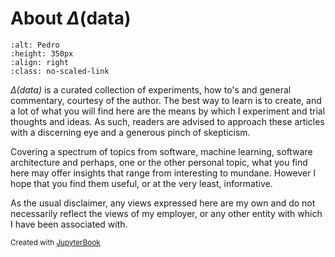 # About $\Delta(\text{data})$

```{image} images/pedro-business.jpg
:alt: Pedro
:height: 350px
:align: right
:class: no-scaled-link
```

*$\Delta(\text{data})$* is a curated collection of experiments, how to's and general commentary, courtesy of the author. The best way to learn is to create, and a lot of what you will find here are the means by which I experiment and trial thoughts and ideas. As such, readers are advised to approach these articles with a discerning eye and a generous pinch of skepticism.

Covering a spectrum of topics from software, machine learning, software architecture and perhaps, one or the other personal topic, what you find here may offer insights that range from interesting to mundane. However I hope that you find them useful, or at the very least, informative.

As the usual disclaimer, any views expressed here are my own and do not necessarily reflect the views of my employer, or any other entity with which I have been associated with.

<small>Created with [JupyterBook](https://jupyterbook.org)</small>